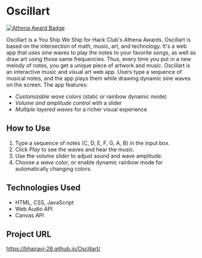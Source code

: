# Oscillart

[![Athena Award Badge](https://img.shields.io/endpoint?url=https%3A%2F%2Faward.athena.hackclub.com%2Fapi%2Fbadge)](https://award.athena.hackclub.com?utm_source=readme)

Oscillart is a You Ship We Ship for Hack Club's Athena Awards.
Oscillart is based on the intersection of math, music, art, and technology. It's a web app that uses sine waves to play the notes to your favorite songs, as well as draw art using those same frequencies. Thus, every time you put in a new melody of notes, you get a unique piece of artwork and music.
Oscillart is an interactive music and visual art web app. Users type a sequence of musical notes, and the app plays them while drawing dynamic sine waves on the screen. The app features:
- *Customizable wave colors* (static or rainbow dynamic mode)
- *Volume and amplitude control* with a slider
- *Multiple layered waves* for a richer visual experience

## How to Use
1. Type a sequence of notes (C, D, E, F, G, A, B) in the input box.
2. Click *Play* to see the waves and hear the music.
3. Use the *volume slider* to adjust sound and wave amplitude.
4. Choose a *wave color*, or enable dynamic rainbow mode for automatically changing colors.

## Technologies Used
- HTML, CSS, JavaScript
- Web Audio API
- Canvas API

## Project URL
https://bhairavi-28.github.io/Oscillart/
